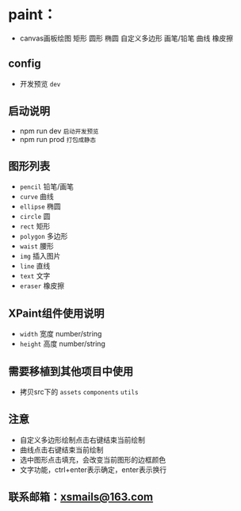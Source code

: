 # paint：
- canvas画板绘图 矩形 圆形 椭圆 自定义多边形 画笔/铅笔 曲线 橡皮擦

## config
- 开发预览 `dev`


## 启动说明
- npm run dev ` 启动开发预览 `
- npm run prod ` 打包成静态 `

## 图形列表
- `pencil` 铅笔/画笔
- `curve` 曲线
- `ellipse` 椭圆
- `circle` 圆
- `rect` 矩形
- `polygon` 多边形
- `waist` 腰形
- `img` 插入图片
- `line` 直线
- `text` 文字
- `eraser` 橡皮擦

## XPaint组件使用说明
- `width` 宽度 number/string
- `height` 高度 number/string

## 需要移植到其他项目中使用
- 拷贝src下的 `assets` `components` `utils`

## 注意
- 自定义多边形绘制点击右键结束当前绘制
- 曲线点击右键结束当前绘制
- 选中图形点击填充，会改变当前图形的边框颜色
- 文字功能，ctrl+enter表示确定，enter表示换行

## 联系邮箱：xsmails@163.com
